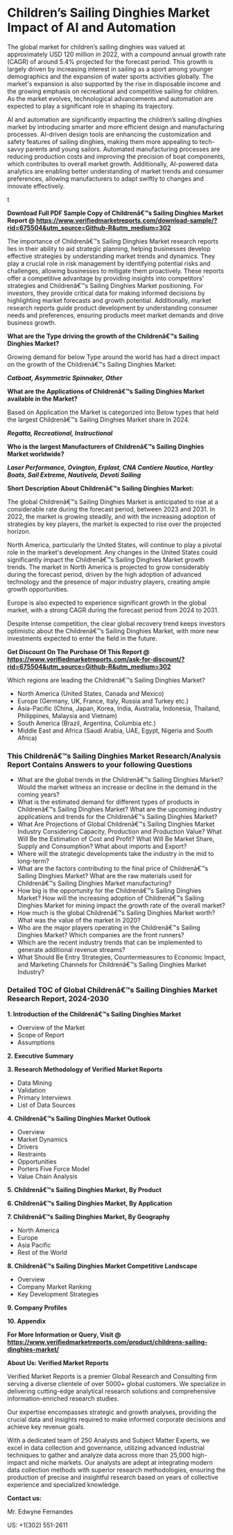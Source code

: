 <meta name="title" content="Global Children’s Sailing Dinghies Market Impact of AI and Automation"><meta name="description" content="The global market for children’s sailing dinghies was valued at approximately USD 120 million in 2022, with a compound annual growth rate (CAGR) of around 5.4% project"><meta name="title" content="Children’s Sailing Dinghies Market Size, Share, Scope, Trends, Growth, Opportunities, Analysis, Forecast"><h1>Children’s Sailing Dinghies Market Impact of AI and Automation</h1><p>The global market for children’s sailing dinghies was valued at approximately USD 120 million in 2022, with a compound annual growth rate (CAGR) of around 5.4% projected for the forecast period. This growth is largely driven by increasing interest in sailing as a sport among younger demographics and the expansion of water sports activities globally. The market's expansion is also supported by the rise in disposable income and the growing emphasis on recreational and competitive sailing for children. As the market evolves, technological advancements and automation are expected to play a significant role in shaping its trajectory.</p><p>AI and automation are significantly impacting the children’s sailing dinghies market by introducing smarter and more efficient design and manufacturing processes. AI-driven design tools are enhancing the customization and safety features of sailing dinghies, making them more appealing to tech-savvy parents and young sailors. Automated manufacturing processes are reducing production costs and improving the precision of boat components, which contributes to overall market growth. Additionally, AI-powered data analytics are enabling better understanding of market trends and consumer preferences, allowing manufacturers to adapt swiftly to changes and innovate effectively.</p>t</p><p id="" class=""><strong>Download Full PDF Sample Copy of Childrenâ€™s Sailing Dinghies Market Report @ <a href="https://www.verifiedmarketreports.com/download-sample/?rid=675504&utm_source=Github-R&utm_medium=302" target="_blank">https://www.verifiedmarketreports.com/download-sample/?rid=675504&utm_source=Github-R&utm_medium=302</a></strong></p><p>The importance of&nbsp;Childrenâ€™s Sailing Dinghies Market research reports lies in their ability to aid strategic planning, helping businesses develop effective strategies by understanding market trends and dynamics. They play a crucial role in risk management by identifying potential risks and challenges, allowing businesses to mitigate them proactively. These reports offer a competitive advantage by providing insights into competitors' strategies and Childrenâ€™s Sailing Dinghies Market positioning. For investors, they provide critical data for making informed decisions by highlighting market forecasts and growth potential. Additionally, market research reports guide product development by understanding consumer needs and preferences, ensuring products meet market demands and drive business growth.</p><p><strong>What are the&nbsp;Type driving the growth of the Childrenâ€™s Sailing Dinghies Market?</strong></p><p id="" class="">Growing demand for below Type around the world has had a direct impact on the growth of the Childrenâ€™s Sailing Dinghies Market:</p><em><strong>Catboat, Asymmetric Spinnaker, Other</strong></em></p><strong>What are the&nbsp;Applications&nbsp;of Childrenâ€™s Sailing Dinghies Market available in the Market?</strong></p><p id="" class="">Based on Application the Market is categorized into Below types that held the largest Childrenâ€™s Sailing Dinghies Market share In 2024.</p><em><strong>Regatta, Recreational, Instructional</strong></em></p><strong>Who is the largest Manufacturers of Childrenâ€™s Sailing Dinghies Market worldwide?</strong></p><p><em><strong>Laser Performance, Ovington, Erplast, CNA Cantiere Nautico, Hartley Boats, Sail Extreme, Nautivela, Devoti Sailing</strong></em></p><p id="" class=""><strong>Short Description About Childrenâ€™s Sailing Dinghies Market:</strong></p><p>The global Childrenâ€™s Sailing Dinghies Market is anticipated to rise at a considerable rate during the forecast period, between 2023 and 2031. In 2022, the market is growing steadily, and with the increasing adoption of strategies by key players, the market is expected to rise over the projected horizon.</p><p>North America, particularly the United States, will continue to play a pivotal role in the market's development. Any changes in the United States could significantly impact the Childrenâ€™s Sailing Dinghies Market growth trends. The market in North America is projected to grow considerably during the forecast period, driven by the high adoption of advanced technology and the presence of major industry players, creating ample growth opportunities.</p><p>Europe is also expected to experience significant growth in the global market, with a strong CAGR during the forecast period from 2024 to 2031.</p><p>Despite intense competition, the clear global recovery trend keeps investors optimistic about the Childrenâ€™s Sailing Dinghies Market, with more new investments expected to enter the field in the future.</p><p id="" class=""><strong>Get Discount On The Purchase Of This Report @ <a href="https://www.verifiedmarketreports.com/ask-for-discount/?rid=675504&utm_source=Github-R&utm_medium=302" target="_blank">https://www.verifiedmarketreports.com/ask-for-discount/?rid=675504&utm_source=Github-R&utm_medium=302</a></strong></p>Which regions are leading the Childrenâ€™s Sailing Dinghies Market?</p><ul><li>North America (United States, Canada and Mexico)</li><li>Europe (Germany, UK, France, Italy, Russia and Turkey etc.)</li><li>Asia-Pacific (China, Japan, Korea, India, Australia, Indonesia, Thailand, Philippines, Malaysia and Vietnam)</li><li>South America (Brazil, Argentina, Columbia etc.)</li><li>Middle East and Africa (Saudi Arabia, UAE, Egypt, Nigeria and South Africa)</li></ul><h3 id="" class="">This Childrenâ€™s Sailing Dinghies Market Research/Analysis Report Contains Answers to your following Questions</h3><ul><li>What are the global trends in the Childrenâ€™s Sailing Dinghies Market? Would the market witness an increase or decline in the demand in the coming years?</li><li>What is the estimated demand for different types of products in Childrenâ€™s Sailing Dinghies Market? What are the upcoming industry applications and trends for the Childrenâ€™s Sailing Dinghies Market?</li><li>What Are Projections of Global Childrenâ€™s Sailing Dinghies Market Industry Considering Capacity, Production and Production Value? What Will Be the Estimation of Cost and Profit? What Will Be Market Share, Supply and Consumption? What about imports and Export?</li><li>Where will the strategic developments take the industry in the mid to long-term?</li><li>What are the factors contributing to the final price of Childrenâ€™s Sailing Dinghies Market? What are the raw materials used for Childrenâ€™s Sailing Dinghies Market manufacturing?</li><li>How big is the opportunity for the Childrenâ€™s Sailing Dinghies Market? How will the increasing adoption of Childrenâ€™s Sailing Dinghies Market for mining impact the growth rate of the overall market?</li><li>How much is the global Childrenâ€™s Sailing Dinghies Market worth? What was the value of the market In 2020?</li><li>Who are the major players operating in the Childrenâ€™s Sailing Dinghies Market? Which companies are the front runners?</li><li>Which are the recent industry trends that can be implemented to generate additional revenue streams?</li><li>What Should Be Entry Strategies, Countermeasures to Economic Impact, and Marketing Channels for Childrenâ€™s Sailing Dinghies Market Industry?</li></ul><h3 id="" class="">Detailed TOC of Global Childrenâ€™s Sailing Dinghies Market Research Report, 2024-2030</h3><p id="" class=""><strong>1. Introduction of the Childrenâ€™s Sailing Dinghies Market</strong></p><ul><li>Overview of the Market</li><li>Scope of Report</li><li>Assumptions</li></ul><p id="" class=""><strong>2. Executive Summary</strong></p><p id="" class=""><strong>3. Research Methodology of Verified Market Reports</strong></p><ul><li>Data Mining</li><li>Validation</li><li>Primary Interviews</li><li>List of Data Sources</li></ul><p id="" class=""><strong>4. Childrenâ€™s Sailing Dinghies Market Outlook</strong></p><ul><li>Overview</li><li>Market Dynamics</li><li>Drivers</li><li>Restraints</li><li>Opportunities</li><li>Porters Five Force Model</li><li>Value Chain Analysis</li></ul><p id="" class=""><strong>5. Childrenâ€™s Sailing Dinghies Market, By Product</strong></p><p id="" class=""><strong>6. Childrenâ€™s Sailing Dinghies Market, By Application</strong></p><p id="" class=""><strong>7. Childrenâ€™s Sailing Dinghies Market, By Geography</strong></p><ul><li>North America</li><li>Europe</li><li>Asia Pacific</li><li>Rest of the World</li></ul><p id="" class=""><strong>8. Childrenâ€™s Sailing Dinghies Market Competitive Landscape</strong></p><ul><li>Overview</li><li>Company Market Ranking</li><li>Key Development Strategies</li></ul><p id="" class=""><strong>9. Company Profiles</strong></p><p id="" class=""><strong>10. Appendix</strong></p><p id="" class=""><strong>For More Information or Query, Visit @ <a href="https://www.verifiedmarketreports.com/product/childrens-sailing-dinghies-market/" target="_blank">https://www.verifiedmarketreports.com/product/childrens-sailing-dinghies-market/</a></strong></p><p id="" class=""><strong>About Us: Verified Market Reports</strong></p><p id="" class="">Verified Market Reports is a premier Global Research and Consulting firm serving a diverse clientele of over 5000+ global customers. We specialize in delivering cutting-edge analytical research solutions and comprehensive information-enriched research studies.</p><p id="" class="">Our expertise encompasses strategic and growth analyses, providing the crucial data and insights required to make informed corporate decisions and achieve key revenue goals.</p><p id="" class="">With a dedicated team of 250 Analysts and Subject Matter Experts, we excel in data collection and governance, utilizing advanced industrial techniques to gather and analyze data across more than 25,000 high-impact and niche markets. Our analysts are adept at integrating modern data collection methods with superior research methodologies, ensuring the production of precise and insightful research based on years of collective experience and specialized knowledge.</p><p id="" class=""><strong>Contact us:</strong></p><p id="" class="">Mr. Edwyne Fernandes</p><p id="" class="">US: +1(302) 551-2611</p>